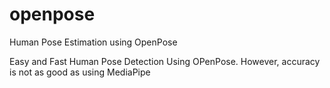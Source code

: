 # openpose
Human Pose Estimation using OpenPose

Easy and Fast Human Pose Detection Using OPenPose. However, accuracy is not as good as using MediaPipe
